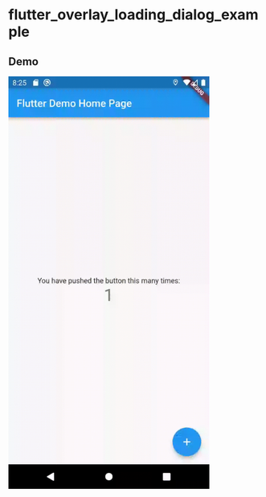 # flutter_overlay_loading_dialog_example

## Demo
<img src="https://github.com/JaveedIshaq/flutter_overlay_loading_dialog_example/blob/main/overlay-loader.gif?raw=true" width="400">
